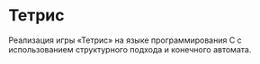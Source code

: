 # Тетрис
Реализация игры «Тетрис» на языке программирования С с использованием структурного подхода и конечного автомата. 

